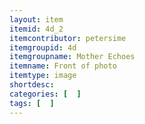 ```yaml
---
layout: item
itemid: 4d_2
itemcontributor: petersime
itemgroupid: 4d
itemgroupname: Mother Echoes
itemname: Front of photo
itemtype: image
shortdesc: 
categories: [  ]
tags: [  ]
---
```







